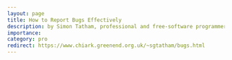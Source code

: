 ```yaml
---
layout: page
title: How to Report Bugs Effectively
description: by Simon Tatham, professional and free-software programmer
importance:
category: pro
redirect: https://www.chiark.greenend.org.uk/~sgtatham/bugs.html
---
```

